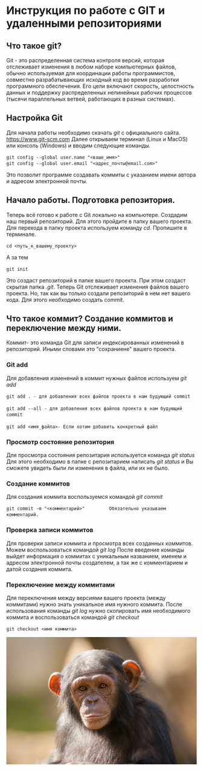 # **Инструкция по работе с GIT и удаленными репозиториями**

## **Что такое git?**
Git - это распределенная система контроля версий, которая отслеживает изменения в любом наборе компьютерных файлов, обычно используемая для координации работы программистов, совместно разрабатывающих исходный код во время разработки программного обеспечения. Его цели включают скорость, целостность данных и поддержку распределенных нелинейных рабочих процессов (тысячи параллельных ветвей, работающих в разных системах).
## **Настройка Git**
Для начала работы необходимо скачать *git* с официального сайта. <https://www.git-scm.com>
Далее открываем терминал (Linux и MacOS) или консоль (Windows) и вводим следующие команды. 

    git config --global user.name "<ваше_имя>"  
    git config --global user.email "<адрес_почты@email.com>"

Это позволит программе создавать коммиты с указанием имени автора и адресом электронной почты.

## **Начало работы. Подготовка репозитория.**
Теперь всё готово к работе с Git локально на компьютере.
Создадим наш первый репозиторий. Для этого пройдите в папку вашего проекта.
Для перехода в папку проекта используем команду *cd*. Пропишите в терминале.

    cd <путь_к_вашему_проекту>
А за тем 

    git init

Это создаст репозиторий в папке вашего проекта. При этом создаст скрытая папка *.git*. Теперь Git отслеживает изменения файлов вашего проекта. Но, так как вы только создали репозиторий в нем нет вашего кода. Для этого необходимо создать commit.
## **Что такое коммит? Создание коммитов и переключение между ними.**

Коммит- это команда Git для записи индексированных изменений в репозиторий. Иными словами это "сохраниене" вашего проекта.
### **Git add**
Для добавления изменений в коммит нужных файлов используем *git add* 

    git add . - для добавления всех файлов проекта в нам будующий commit

    git add --all - для добавления всех файлов проекта в нам будующий commit

    git add <имя_файла>- Если хотим добавить конкретный файл

### **Просмотр состояние репозитория**
Для просмотра состояния репозитария используется команда *git status*
Для этого необходимо в папке с репозитарием написать *git status* и Вы сможете увидеть были ли изменения в файла, или их не было.
### **Создание коммитов**
Для создания коммита воспользуемся командой *git commit*

    git commit -m "<комментарий>"         Обязательно указываем комментарий.

### **Проверка записи коммитов**
Для проверки записи коммита и просмотра всех созданных коммитов. Можем воспользоваться командой *git log*
После введение команды выйдет информация о коммитах с уникальным названием, именем и адресом электронной почты создателем, а так же с комментарием и датой создания коммита.


### **Переключение между коммитами**

Для переключения между версиями вашего проекта (между коммитами) нужно знать уникальное имя нужного коммита. После использования команды *git log* нужно скопировать имя необходимого коммита и воспользоваться командой *git checkout*

    git checkout <имя коммита>
![monkey](monkey.jpeg)

